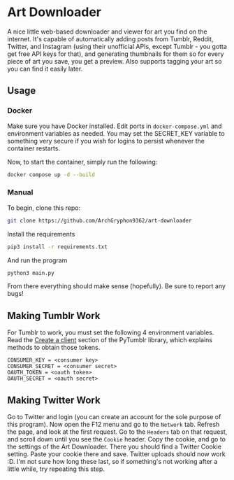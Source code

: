 # Art Downloader

A nice little web-based downloader and viewer for art you find on the internet. It's capable of automatically adding posts from Tumblr, Reddit, Twitter, and Instagram (using their unofficial APIs, except Tumblr - you gotta get free API keys for that), and generating thumbnails for them so for every piece of art you save, you get a preview. Also supports tagging your art so you can find it easily later.

## Usage

### Docker

Make sure you have Docker installed. Edit ports in `docker-compose.yml` and environment variables as needed. You may set the SECRET_KEY variable to something very secure if you wish for logins to persist whenever the container restarts.

Now, to start the container, simply run the following:

```sh
docker compose up -d --build
```

### Manual

To begin, clone this repo:
```sh
git clone https://github.com/ArchGryphon9362/art-downloader
```

Install the requirements
```sh
pip3 install -r requirements.txt
```

And run the program
```sh
python3 main.py
```

From there everything should make sense (hopefully). Be sure to report any bugs!

## Making Tumblr Work

For Tumblr to work, you must set the following 4 environment variables. Read the [Create a client](https://github.com/tumblr/pytumblr#create-a-client) section of the PyTumblr library, which explains methods to obtain those tokens.

```env
CONSUMER_KEY = <consumer key>
CONSUMER_SECRET = <consumer secret>
OAUTH_TOKEN = <oauth token>
OAUTH_SECRET = <oauth secret>
```

## Making Twitter Work

Go to Twitter and login (you can create an account for the sole purpose of this program). Now open the F12 menu and go to the `Network` tab. Refresh the page, and look at the first request. Go to the `Headers` tab on that request, and scroll down until you see the `Cookie` header. Copy the cookie, and go to the settings of the Art Downloader. There you should find a Twitter Cookie setting. Paste your cookie there and save. Twitter uploads should now work :D. I'm not sure how long these last, so if something's not working after a little while, try repeating this step.
